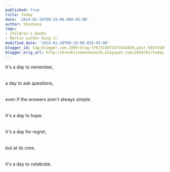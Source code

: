 ```yaml
---
published: true
title: Today
date: '2014-01-20T09:19:00.000-05:00'
author: Shoshana
tags:
- children's books
- Martin Luther King Jr.
modified_date: '2014-01-20T09:19:00.025-05:00'
blogger_id: tag:blogger.com,1999:blog-5767374071871443859.post-5037418572499678955
blogger_orig_url: http://brooklinebooksmith.blogspot.com/2014/01/today.html
---
```


It's a day to remember, <br /><br /><a class="thickbox initThickbox-processed" href="http://images.indiebound.com/758/280/9780060280758.jpg" rel="field_image_cache_0" title="My Daddy, Dr. Martin Luther King, Jr."><img src="http://images.booksense.com/images/books/758/280/FC9780060280758.JPG" title="" /></a><br /><br />a day to ask questions,<br /><br /><a class="thickbox initThickbox-processed" href="http://images.indiebound.com/230/447/9780448447230.jpg" rel="field_image_cache_0" title="Who Was Martin Luther King, Jr.?"><img src="http://images.booksense.com/images/books/230/447/FC9780448447230.JPG" title="" /></a><br /><br />even if the answers aren't always simple. <br /><br /><a class="thickbox initThickbox-processed" href="http://images.indiebound.com/805/447/9780545447805.jpg" rel="field_image_cache_0" title="I Am #4: Martin Luther King Jr."><img src="http://images.booksense.com/images/books/805/447/FC9780545447805.JPG" title="" /></a><br /><br />It's a day to hope.<br /><br /><a class="thickbox initThickbox-processed" href="http://images.indiebound.com/548/119/9781423119548.jpg" rel="field_image_cache_0" title="We Shall Overcome: The Story of a Song"><img src="http://images.booksense.com/images/books/548/119/FC9781423119548.JPG" title="" /></a><br /><br />It's a day for regret,<br /><br /><a class="thickbox initThickbox-processed" href="http://images.indiebound.com/879/893/9781580893879.jpg" rel="field_image_cache_0" title="The Cart That Carried Martin"><img src="http://images.booksense.com/images/books/879/893/FC9781580893879.JPG" title="" /></a><br /><br />but at its core,<br /><br /><a class="thickbox initThickbox-processed" href="http://images.indiebound.com/795/730/9780061730795.jpg" rel="field_image_cache_0" title="Heart and Soul: The Story of America and African Americans"><img src="http://images.booksense.com/images/books/795/730/FC9780061730795.JPG" title="" /></a><br /><br />it's a day to celebrate. <br /><br /><a class="thickbox initThickbox-processed" href="http://images.indiebound.com/241/782/9780439782241.jpg" rel="field_image_cache_0" title="Happy Birthday, Martin Luther King Jr."><img src="http://images.booksense.com/images/books/241/782/FC9780439782241.JPG" title="" /></a><br /><span style="font-size: x-small;"></span>